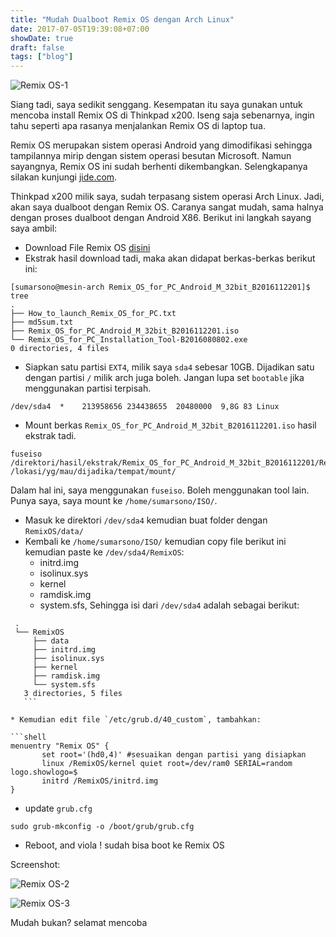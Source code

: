 ```yaml
---
title: "Mudah Dualboot Remix OS dengan Arch Linux" 
date: 2017-07-05T19:39:08+07:00
showDate: true
draft: false
tags: ["blog"]
---
```

![Remix OS-1](/assets/img/remixos-2.jpg)

Siang tadi, saya sedikit senggang. Kesempatan itu saya gunakan untuk mencoba install Remix OS di Thinkpad x200. Iseng saja sebenarnya, ingin tahu seperti apa rasanya menjalankan Remix OS di laptop tua.

Remix OS merupakan sistem operasi Android yang dimodifikasi sehingga tampilannya mirip dengan sistem operasi besutan Microsoft. Namun sayangnya, Remix OS ini sudah berhenti dikembangkan. Selengkapanya silakan kunjungi [jide.com](http://jide.com).

Thinkpad x200 milik saya, sudah terpasang sistem operasi Arch Linux. Jadi, akan saya dualboot dengan Remix OS. Caranya sangat mudah, sama halnya dengan proses dualboot dengan Android X86. Berikut ini langkah sayang saya ambil:

* Download File Remix OS [disini](https://www.fosshub.com/Remix-OS.html)
* Ekstrak hasil download tadi, maka akan didapat berkas-berkas berikut ini:

```shell
[sumarsono@mesin-arch Remix_OS_for_PC_Android_M_32bit_B2016112201]$ tree
.
├── How_to_launch_Remix_OS_for_PC.txt
├── md5sum.txt
├── Remix_OS_for_PC_Android_M_32bit_B2016112201.iso
└── Remix_OS_for_PC_Installation_Tool-B2016080802.exe
0 directories, 4 files
```
* Siapkan satu partisi `EXT4`, milik saya `sda4` sebesar 10GB. Dijadikan satu dengan partisi `/` milik arch juga boleh. Jangan lupa set `bootable` jika menggunakan partisi terpisah.

```shell
/dev/sda4  *    213958656 234438655  20480000  9,8G 83 Linux
```
* Mount berkas `Remix_OS_for_PC_Android_M_32bit_B2016112201.iso` hasil ekstrak tadi.

```shell
fuseiso /direktori/hasil/ekstrak/Remix_OS_for_PC_Android_M_32bit_B2016112201/Remix_OS_for_PC_Android_M_32bit_B2016112201.iso /lokasi/yg/mau/dijadika/tempat/mount/
```
Dalam hal ini, saya menggunakan `fuseiso`. Boleh menggunakan tool lain. Punya saya, saya mount ke `/home/sumarsono/ISO/`.

* Masuk ke direktori `/dev/sda4` kemudian buat folder dengan `RemixOS/data/`
* Kembali ke `/home/sumarsono/ISO/` kemudian copy file berikut ini kemudian paste ke `/dev/sda4/RemixOS`:
  - initrd.img
  - isolinux.sys
  - kernel
  - ramdisk.img
  - system.sfs,
  Sehingga isi dari `/dev/sda4` adalah sebagai berikut:
 
 ```shell
  .
  └── RemixOS
      ├── data
      ├── initrd.img
      ├── isolinux.sys
      ├── kernel
      ├── ramdisk.img
      └── system.sfs
    3 directories, 5 files
    ```

* Kemudian edit file `/etc/grub.d/40_custom`, tambahkan:

```shell
menuentry "Remix OS" {
        set root='(hd0,4)' #sesuaikan dengan partisi yang disiapkan
        linux /RemixOS/kernel quiet root=/dev/ram0 SERIAL=random logo.showlogo=$
        initrd /RemixOS/initrd.img
}
```

* update `grub.cfg`

```shell
sudo grub-mkconfig -o /boot/grub/grub.cfg
```

* Reboot, and viola ! sudah bisa boot ke Remix OS

Screenshot:

![Remix OS-2](/assets/img/remixos-1.jpg)

![Remix OS-3](/assets/img/remixos-3.jpg)

Mudah bukan? selamat mencoba
